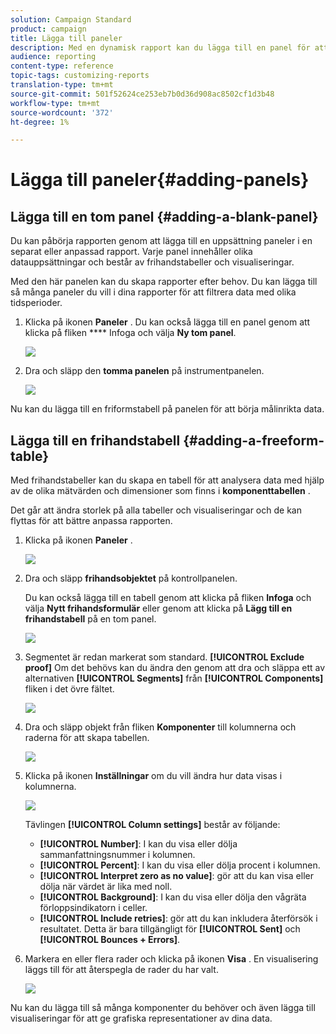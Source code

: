 ```yaml
---
solution: Campaign Standard
product: campaign
title: Lägga till paneler
description: Med en dynamisk rapport kan du lägga till en panel för att bättre filtrera data beroende på den valda tidsperioden.
audience: reporting
content-type: reference
topic-tags: customizing-reports
translation-type: tm+mt
source-git-commit: 501f52624ce253eb7b0d36d908ac8502cf1d3b48
workflow-type: tm+mt
source-wordcount: '372'
ht-degree: 1%

---
```



# Lägga till paneler{#adding-panels}

## Lägga till en tom panel {#adding-a-blank-panel}

Du kan påbörja rapporten genom att lägga till en uppsättning paneler i en separat eller anpassad rapport. Varje panel innehåller olika datauppsättningar och består av frihandstabeller och visualiseringar.

Med den här panelen kan du skapa rapporter efter behov. Du kan lägga till så många paneler du vill i dina rapporter för att filtrera data med olika tidsperioder.

1. Klicka på ikonen **Paneler** . Du kan också lägga till en panel genom att klicka på fliken **** Infoga och välja **Ny tom panel**.

   ![](assets/dynamic_report_panel_1.png)

1. Dra och släpp den **tomma panelen** på instrumentpanelen.

   ![](assets/dynamic_report_panel.png)

Nu kan du lägga till en friformstabell på panelen för att börja målinrikta data.

## Lägga till en frihandstabell {#adding-a-freeform-table}

Med frihandstabeller kan du skapa en tabell för att analysera data med hjälp av de olika mätvärden och dimensioner som finns i **komponenttabellen** .

Det går att ändra storlek på alla tabeller och visualiseringar och de kan flyttas för att bättre anpassa rapporten.

1. Klicka på ikonen **Paneler** .

   ![](assets/dynamic_report_panel_1.png)

1. Dra och släpp **frihandsobjektet** på kontrollpanelen.

   Du kan också lägga till en tabell genom att klicka på fliken **Infoga** och välja **Nytt frihandsformulär** eller genom att klicka på **Lägg till en frihandstabell** på en tom panel.

   ![](assets/dynamic_report_panel_2.png)

1. Segmentet är redan markerat som standard. **[!UICONTROL Exclude proof]** Om det behövs kan du ändra den genom att dra och släppa ett av alternativen **[!UICONTROL Segments]** från **[!UICONTROL Components]** fliken i det övre fältet.

   ![](assets/dynamic_report_panel_3.png)

1. Dra och släpp objekt från fliken **Komponenter** till kolumnerna och raderna för att skapa tabellen.

   ![](assets/dynamic_report_freeform_3.png)

1. Klicka på ikonen **Inställningar** om du vill ändra hur data visas i kolumnerna.

   ![](assets/dynamic_report_freeform_4.png)

   Tävlingen **[!UICONTROL Column settings]** består av följande:

   * **[!UICONTROL Number]**: I kan du visa eller dölja sammanfattningsnummer i kolumnen.
   * **[!UICONTROL Percent]**: I kan du visa eller dölja procent i kolumnen.
   * **[!UICONTROL Interpret zero as no value]**: gör att du kan visa eller dölja när värdet är lika med noll.
   * **[!UICONTROL Background]**: I kan du visa eller dölja den vågräta förloppsindikatorn i celler.
   * **[!UICONTROL Include retries]**: gör att du kan inkludera återförsök i resultatet. Detta är bara tillgängligt för **[!UICONTROL Sent]** och **[!UICONTROL Bounces + Errors]**.

1. Markera en eller flera rader och klicka på ikonen **Visa** . En visualisering läggs till för att återspegla de rader du har valt.

   ![](assets/dynamic_report_freeform_5.png)

Nu kan du lägga till så många komponenter du behöver och även lägga till visualiseringar för att ge grafiska representationer av dina data.
